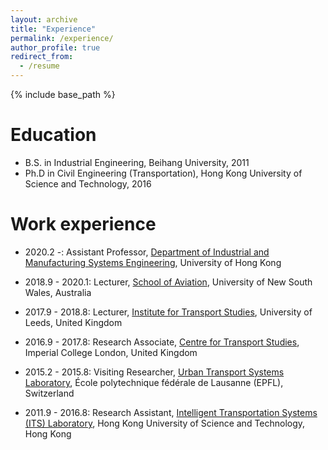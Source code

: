 ```yaml
---
layout: archive
title: "Experience"
permalink: /experience/
author_profile: true
redirect_from:
  - /resume
---
```


{% include base_path %}

Education
======
* B.S. in Industrial Engineering, Beihang University, 2011
* Ph.D in Civil Engineering (Transportation), Hong Kong University of Science and Technology, 2016

Work experience
======
* 2020.2 -: Assistant Professor, [Department of Industrial and Manufacturing Systems Engineering](https://www.imse.hku.hk/), University of Hong Kong

* 2018.9 - 2020.1: Lecturer, [School of Aviation](https://research.unsw.edu.au/people/dr-fangni-zhang), University of New South Wales, Australia

* 2017.9 - 2018.8: Lecturer, [Institute for Transport Studies](https://environment.leeds.ac.uk/transport), University of Leeds, United Kingdom

* 2016.9 - 2017.8: Research Associate, [Centre for Transport Studies](https://www.imperial.ac.uk/transport-studies), Imperial College London, United Kingdom

* 2015.2 - 2015.8: Visiting Researcher, [Urban Transport Systems Laboratory](https://www.epfl.ch/labs/luts/), École polytechnique fédérale de Lausanne (EPFL), Switzerland

* 2011.9 - 2016.8: Research Assistant, [Intelligent Transportation Systems (ITS) Laboratory](https://sites.google.com/view/hkustits/home), Hong Kong University of Science and Technology, Hong Kong


